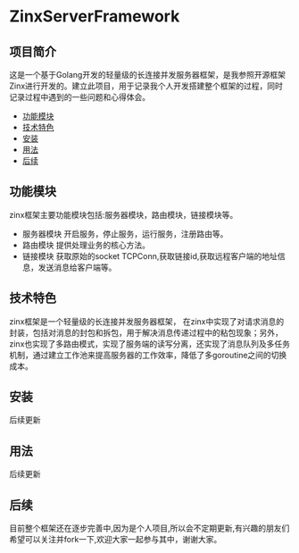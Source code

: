 # ZinxServerFramework
## 项目简介
这是一个基于Golang开发的轻量级的长连接并发服务器框架，是我参照开源框架Zinx进行开发的。建立此项目，用于记录我个人开发搭建整个框架的过程，同时记录过程中遇到的一些问题和心得体会。

+ [功能模块](#功能模块)
+ [技术特色](#技术特色)
+ [安装](#安装)
+ [用法](#用法)
+ [后续](#后续)



## 功能模块
zinx框架主要功能模块包括:服务器模块，路由模块，链接模块等。
+ 服务器模块
开启服务，停止服务，运行服务，注册路由等。
+ 路由模块
提供处理业务的核心方法。
+ 链接模块
获取原始的socket TCPConn,获取链接id,获取远程客户端的地址信息，发送消息给客户端等。

## 技术特色
zinx框架是一个轻量级的长连接并发服务器框架， 在zinx中实现了对请求消息的封装，包括对消息的封包和拆包，用于解决消息传递过程中的粘包现象；另外，zinx也实现了多路由模式，实现了服务端的读写分离，还实现了消息队列及多任务机制，通过建立工作池来提高服务器的工作效率，降低了多goroutine之间的切换成本。

## 安装
后续更新

## 用法
后续更新

## 后续
目前整个框架还在逐步完善中,因为是个人项目,所以会不定期更新,有兴趣的朋友们希望可以关注并fork一下,欢迎大家一起参与其中，谢谢大家。


